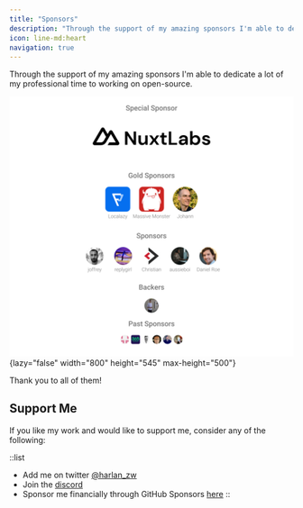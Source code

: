 ```yaml
---
title: "Sponsors"
description: "Through the support of my amazing sponsors I'm able to dedicate a lot of my professional time to working on open-source."
icon: line-md:heart
navigation: true
---
```


Through the support of my amazing sponsors I'm able to dedicate a lot of my professional time to working on open-source.


![Harlan Wilton's Github Sponsors](https://raw.githubusercontent.com/harlan-zw/static/main/sponsors.svg){lazy="false" width="800" height="545" max-height="500"}


Thank you to all of them!

## Support Me

If you like my work and would like to support me, consider any of the following:

::list
- Add me on twitter [@harlan_zw](https://twitter.com/harlan_zw)
- Join the [discord](https://discord.com/invite/5jDAMswWwX)
- Sponsor me financially through GitHub Sponsors [here](https://github.com/sponsors/harlan-zw)
::
